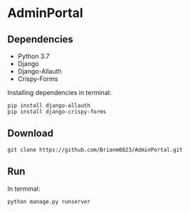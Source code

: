 # AdminPortal

## Dependencies
* Python 3.7
* Django
* Django-Allauth
* Crispy-Forms

Installing dependencies in terminal:
```
pip install django-allauth
pip install django-crispy-forms
```

## Download

```
git clone https://github.com/Brianm0823/AdminPortal.git
```

## Run
In terminal:
```
python manage.py runserver
```

